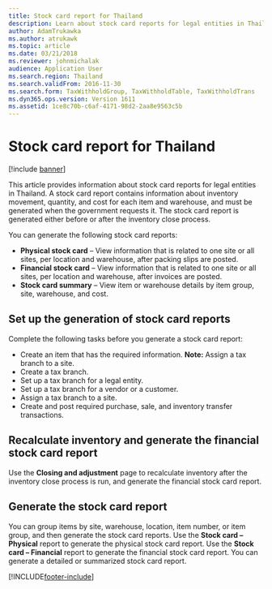 ```yaml
---
title: Stock card report for Thailand
description: Learn about stock card reports for legal entities in Thailand, including an outline and process for setting up the generation of stock card reports.
author: AdamTrukawka
ms.author: atrukawk
ms.topic: article
ms.date: 03/21/2018
ms.reviewer: johnmichalak
audience: Application User
ms.search.region: Thailand
ms.search.validFrom: 2016-11-30
ms.search.form: TaxWithholdGroup, TaxWithholdTable, TaxWithholdTrans
ms.dyn365.ops.version: Version 1611
ms.assetid: 1ce8c70b-c6af-4171-98d2-2aa8e9563c5b
---
```


# Stock card report for Thailand

[!include [banner](../../includes/banner.md)]

This article provides information about stock card reports for legal entities in Thailand. A stock card report contains information about inventory movement, quantity, and cost for each item and warehouse, and must be generated when the government requests it. The stock card report is generated either before or after the inventory close process. 

You can generate the following stock card reports:

-   **Physical stock card** – View information that is related to one site or all sites, per location and warehouse, after packing slips are posted.
-   **Financial stock card** – View information that is related to one site or all sites, per location and warehouse, after invoices are posted.
-   **Stock card summary** – View item or warehouse details by item group, site, warehouse, and cost.

## Set up the generation of stock card reports
Complete the following tasks before you generate a stock card report:

-   Create an item that has the required information. **Note:** Assign a tax branch to a site.
-   Create a tax branch.
-   Set up a tax branch for a legal entity.
-   Set up a tax branch for a vendor or a customer.
-   Assign a tax branch to a site.
-   Create and post required purchase, sale, and inventory transfer transactions.

## Recalculate inventory and generate the financial stock card report
Use the **Closing and adjustment** page to recalculate inventory after the inventory close process is run, and generate the financial stock card report.

## Generate the stock card report
You can group items by site, warehouse, location, item number, or item group, and then generate the stock card reports. Use the **Stock card – Physical** report to generate the physical stock card report. Use the **Stock card – Financial** report to generate the financial stock card report. You can generate a detailed or summarized stock card report.


[!INCLUDE[footer-include](../../../includes/footer-banner.md)]
